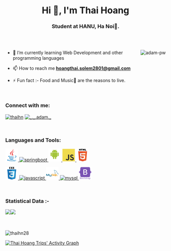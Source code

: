 <h1 align="center">Hi 👋, I'm Thai Hoang</h1>
<h3 align="center">Student at HANU, Ha Noi🌟.</h3>


<br>

<br>

<p><img align="right" src="https://github.com/Adam-pw/Adam-pw/blob/main/animation_500_kxa883sd.gif" alt="adam-pw" /></p>


- 🌱 I’m currently learning Web Development and other programming languages

- 📫 How to reach me **hoangthai.solem2801@gmail.com**

- ⚡ Fun fact :- Food and Music🎵 are the reasons to live.

<br>

<h3 align="left">Connect with me:</h3>
<p align="left">
  <a href="https://www.facebook.com/hoangthai.solem/" target="blank"><img align="center"
      src="https://raw.githubusercontent.com/rahuldkjain/github-profile-readme-generator/master/src/images/icons/Social/facebook.svg"
      alt="thaihn" height="30" width="40" /></a> 
  <a href="https://www.instagram.com/hoangthai.solem/" target="blank"><img align="center"
      src="https://raw.githubusercontent.com/rahuldkjain/github-profile-readme-generator/master/src/images/icons/Social/instagram.svg"
      alt="_._.adam._" height="30" width="40" /></a> 
</p>

<br>

<h3 align="left">Languages and Tools:</h3>
<p align="left"> 
  
  <a href="https://www.java.com" target="_blank" rel="noreferrer"> <img
      src="https://raw.githubusercontent.com/devicons/devicon/master/icons/java/java-original.svg" alt="java" width="40"
      height="40" /> </a> <a href="https://developer.mozilla.org/en-US/docs/Web/JavaScript" target="_blank"
    rel="noreferrer"> </a>
  <a href="https://spring.io/" target="_blank" rel="noreferrer"> <img
      src="https://spring.io/images/spring-logo-9146a4d3298760c2e7e49595184e1975.svg" alt="springboot" width="40"
      height="40" /> </a> <a href="https://spring.io/" target="_blank"
    rel="noreferrer"> 
</a>
<a href="https://developer.android.com" target="_blank" rel="noreferrer"> <img
      src="https://raw.githubusercontent.com/devicons/devicon/master/icons/android/android-original-wordmark.svg"
      alt="android" width="40" height="40" /> </a> 
  <a href="https://developer.mozilla.org/en-US/docs/Web/JavaScript" target="_blank"
    rel="noreferrer"> <img
      src="https://raw.githubusercontent.com/devicons/devicon/master/icons/javascript/javascript-original.svg"
      alt="javascript" width="40" height="40" /> </a>
   <a href="https://www.w3.org/html/" target="_blank" rel="noreferrer"> <img
      src="https://raw.githubusercontent.com/devicons/devicon/master/icons/html5/html5-original-wordmark.svg"
      alt="html5" width="40" height="40" /> </a> <a href="https://www.adobe.com/in/products/illustrator.html"
    target="_blank" rel="noreferrer"> </a> 
  <div style="margin-bottom: 4px"></div>
  <a href="https://www.w3schools.com/css/default.asp" target="_blank" rel="noreferrer">
     <img
      src="https://raw.githubusercontent.com/devicons/devicon/master/icons/css3/css3-original-wordmark.svg" alt="css3"
      width="40" height="40" /> </a>
    <a href="https://nuxtjs.org/" target="_blank"
    rel="noreferrer"> <img
      src="https://nuxtjs.org/design-kit/colored-white-text.svg"
      alt="javascript" width="40" height="40" /> </a>
    <a href="https://www.mysql.com/" target="_blank"
    rel="noreferrer"> <img
      src="https://raw.githubusercontent.com/devicons/devicon/master/icons/mysql/mysql-original-wordmark.svg"
      alt="mysql" width="40" height="40" /> </a>
      <a href="https://antdv.com/components/overview" target="_blank"
    rel="noreferrer"> <img
      src="https://www.antdv.com/assets/logo.1ef800a8.svg"
      alt="mysql" width="40" height="40" /> </a>
      <a href="https://getbootstrap.com" target="_blank" rel="noreferrer">
    <img src="https://raw.githubusercontent.com/devicons/devicon/master/icons/bootstrap/bootstrap-plain-wordmark.svg"
      alt="bootstrap" width="40" height="40" /> </a> 
  </p>
<br>

<h3>Statistical Data :-</h3>
<!-- <p><img align="center"
    src="https://github-readme-stats.vercel.app/api/top-langs?username=thaihn28&show_icons=true&locale=en&bg_color=0d1117&text_color=ffffff&layout=compact"
    alt="thaihn28" 
    bg_color=#808080/></p>

<br>

<p>&nbsp;<img align="center" src="https://github-readme-stats.vercel.app/api?username=thaihn28&show_icons=true&locale=en&bg_color=0d1117&text_color=ffffff&repo=convoychat"
    alt="thaihn28" /></p>

<br>

<p><img align="center" src="https://github-readme-streak-stats.herokuapp.com/?user=thaihn28&theme=dark&background=0d1117&date_format=M%20j%5B%2C%20Y%5D" alt="thaihn28" /></p> -->

<img align="" height='130px' src="https://github-readme-stats.vercel.app/api?username=thaihn28&hide_title=true&show_icons=true&include_all_commits=true&line_height=21&bg_color=0,EC6C6C,FFD479,FFFC79,73FA79&theme=graywhite" /><img align="" height='130px' src="https://github-readme-stats.vercel.app/api/top-langs/?username=thaihn28&hide_title=true&layout=compact&bg_color=0,73FA79,73FDFF,D783FF&theme=graywhite" />

<!-- <p>&nbsp;<img align="center" src="https://github-readme-stats.vercel.app/api?username=thaihn28&show_icons=true&locale=en&bg_color=0d1117&text_color=ffffff&repo=convoychat"
    alt="thaihn28" /></p> -->

<br>

<p><img align="center" src="https://github-readme-streak-stats.herokuapp.com/?user=thaihn28&theme=dark&background=0d1117&date_format=M%20j%5B%2C%20Y%5D" alt="thaihn28" /></p>

[![Thai Hoang Trips' Activity Graph](https://activity-graph.herokuapp.com/graph?username=thaihn28&hide_border=true&bg_color=151515&color=fff&line=f28a00&point=f28a00)](https://github.com/thaihn28)

<!-- <br>
<h3>Trophies :-</h3>
<p align="left"> <a href="https://github.com/ryo-ma/github-profile-trophy"><img
      src="https://github-profile-trophy.vercel.app/?username=adam-pw&bg_color=0d1117&text_color=ffffff" alt="adam-pw" /></a> </p> -->
      
<p align="left"> <a href="https://twitter.com/" target="blank"><img
      src="https://img.shields.io/twitter/follow/?logo=twitter&style=for-the-badge" alt="" /></a> </p>
